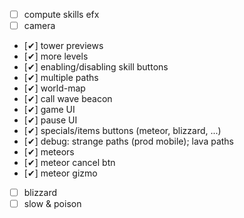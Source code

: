 -   [ ] compute skills efx
-   [ ] camera
-   [✔] tower previews
-   [✔] more levels
-   [✔] enabling/disabling skill buttons
-   [✔] multiple paths
-   [✔] world-map
-   [✔] call wave beacon
-   [✔] game UI
-   [✔] pause UI
-   [✔] specials/items buttons (meteor, blizzard, ...)
-   [✔] debug: strange paths (prod mobile); lava paths
-   [✔] meteors
-   [✔] meteor cancel btn
-   [✔] meteor gizmo
-   [ ] blizzard
-   [ ] slow & poison
